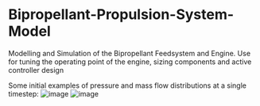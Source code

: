 # Bipropellant-Propulsion-System-Model
Modelling and Simulation of the Bipropellant Feedsystem and Engine. Use for tuning the operating point of the engine, sizing components and active controller design

Some initial examples of pressure and mass flow distributions at a single timestep:
![image](https://github.com/icl-rocketry/Bipropellant-Propulsion-System-Model/assets/87128082/5fb3d786-7690-4d93-90ec-557f88d0cfa4)
![image](https://github.com/icl-rocketry/Bipropellant-Propulsion-System-Model/assets/87128082/1f77837c-3f14-4c27-81da-3326b6472d9f)


